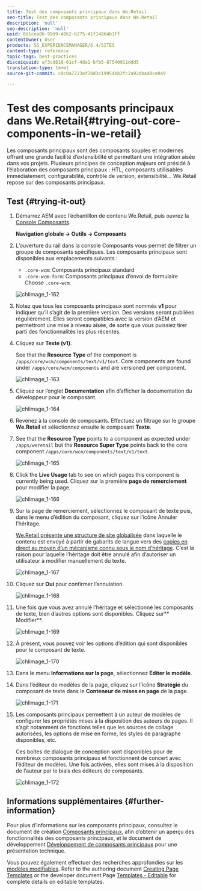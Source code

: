 ```yaml
---
title: Test des composants principaux dans We.Retail
seo-title: Test des composants principaux dans We.Retail
description: 'null'
seo-description: 'null'
uuid: 8d1cea0b-99d9-49b2-b275-41f14864b1ff
contentOwner: User
products: SG_EXPERIENCEMANAGER/6.4/SITES
content-type: reference
topic-tags: best-practices
discoiquuid: af3cd818-61cf-4da1-bfb5-87540911ddd5
translation-type: tm+mt
source-git-commit: c0c0a7223ef70d3c19954bb2fc2a92dbad8ce049

---
```



# Test des composants principaux dans We.Retail{#trying-out-core-components-in-we-retail}

Les composants principaux sont des composants souples et modernes offrant une grande facilité d’extensibilité et permettant une intégration aisée dans vos projets. Plusieurs principes de conception majeurs ont présidé à l’élaboration des composants principaux : HTL, composants utillisables immédiatement, configurabilité, contrôle de version, extensibilité… We.Retail repose sur des composants principaux.

## Test {#trying-it-out}

1. Démarrez AEM avec l’échantillon de contenu We.Retail, puis ouvrez la [Console Composants](/help/sites-authoring/default-components-console.md).

   **Navigation globale -> Outils -> Composants**

1. L’ouverture du rail dans la console Composants vous permet de filtrer un groupe de composants spécifiques. Les composants principaux sont disponibles aux emplacements suivants :

   * `.core-wcm`: Composants principaux standard
   * `.core-wcm-form`: Composants principaux d’envoi de formulaire
   Choose `.core-wcm`.

   ![chlimage_1-162](assets/chlimage_1-162.png)

1. Notez que tous les composants principaux sont nommés **v1** pour indiquer qu’il s’agit de la première version. Des versions seront publiées régulièrement. Elles seront compatibles avec la version d’AEM et permettront une mise à niveau aisée, de sorte que vous puissiez tirer parti des fonctionnalités les plus récentes.
1. Cliquez sur **Texte (v1)**.

   See that the **Resource Type** of the component is `/apps/core/wcm/components/text/v1/text`. Core components are found under `/apps/core/wcm/components` and are versioned per component.

   ![chlimage_1-163](assets/chlimage_1-163.png)

1. Cliquez sur l’onglet **Documentation** afin d’afficher la documentation du développeur pour le composant.

   ![chlimage_1-164](assets/chlimage_1-164.png)

1. Revenez à la console de composants. Effectuez un filtrage sur le groupe **We.Retail** et sélectionnez ensuite le composant **Texte**.
1. See that the **Resource Type** points to a component as expected under `/apps/weretail` but the **Resource Super Type** points back to the core component `/apps/core/wcm/components/text/v1/text`.

   ![chlimage_1-165](assets/chlimage_1-165.png)

1. Click the **Live Usage** tab to see on which pages this component is currently being used. Cliquez sur la première **page de remerciement** pour modifier la page.

   ![chlimage_1-166](assets/chlimage_1-166.png)

1. Sur la page de remerciement, sélectionnez le composant de texte puis, dans le menu d’édition du composant, cliquez sur l’icône Annuler l’héritage.

   [We.Retail présente une structure de site globalisée](/help/sites-developing/we-retail-globalized-site-structure.md) dans laquelle le contenu est envoyé à partir de gabarits de langue vers des [copies en direct au moyen d’un mécanisme connu sous le nom d’héritage](/help/sites-administering/msm.md). C’est la raison pour laquelle l’héritage doit être annulé afin d’autoriser un utilisateur à modifier manuellement du texte.

   ![chlimage_1-167](assets/chlimage_1-167.png)

1. Cliquez sur **Oui** pour confirmer l’annulation.

   ![chlimage_1-168](assets/chlimage_1-168.png)

1. Une fois que vous avez annulé l’héritage et sélectionné les composants de texte, bien d’autres options sont disponibles. Cliquez sur** Modifier**.

   ![chlimage_1-169](assets/chlimage_1-169.png)

1. À présent, vous pouvez voir les options d’édition qui sont disponibles pour le composant de texte.

   ![chlimage_1-170](assets/chlimage_1-170.png)

1. Dans le menu **Informations sur la page**, sélectionnez **Éditer le modèle**.
1. Dans l’éditeur de modèles de la page, cliquez sur l’icône **Stratégie** du composant de texte dans le **Conteneur de mises en page** de la page.

   ![chlimage_1-171](assets/chlimage_1-171.png)

1. Les composants principaux permettent à un auteur de modèles de configurer les propriétés mises à la disposition des auteurs de pages. Il s’agit notamment de fonctions telles que les sources de collage autorisées, les options de mise en forme, les styles de paragraphe disponibles, etc.

   Ces boîtes de dialogue de conception sont disponibles pour de nombreux composants principaux et fonctionnent de concert avec l’éditeur de modèles. Une fois activées, elles sont mises à la disposition de l’auteur par le biais des éditeurs de composants.

   ![chlimage_1-172](assets/chlimage_1-172.png)

## Informations supplémentaires {#further-information}

Pour plus d’informations sur les composants principaux, consultez le document de création [Composants principaux](https://docs.adobe.com/content/help/en/experience-manager-core-components/using/introduction.html), afin d’obtenir un aperçu des fonctionnalités des composants principaux, et le document de développement [Développement de composants principaux](https://helpx.adobe.com/experience-manager/core-components/using/developing.html) pour une présentation technique.

Vous pouvez également effectuer des recherches approfondies sur les [modèles modifiables](/help/sites-developing/we-retail-editable-templates.md). Refer to the authoring document [Creating Page Templates](/help/sites-authoring/templates.md) or the developer document Page [Templates - Editable](/help/sites-developing/page-templates-editable.md) for complete details on editable templates.
